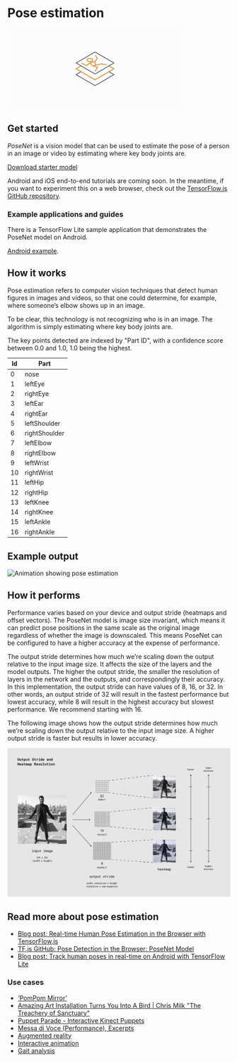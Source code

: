 # Pose estimation

<img src="../images/pose.png" class="attempt-right" />

## Get started

_PoseNet_ is a vision model that can be used to estimate the pose of a person in
an image or video by estimating where key body joints are.

<a class="button button-primary" href="https://storage.googleapis.com/download.tensorflow.org/models/tflite/posenet_mobilenet_v1_100_257x257_multi_kpt_stripped.tflite">
Download starter model</a>

Android and iOS end-to-end tutorials are coming soon. In the meantime, if you
want to experiment this on a web browser, check out the
<a href="https://github.com.cnpmjs.org/tensorflow/tfjs-models/tree/master/posenet">TensorFlow.js
GitHub repository</a>.

### Example applications and guides

There is a TensorFlow Lite sample application that demonstrates the PoseNet
model on Android.

<a class="button button-primary" href="https://github.com.cnpmjs.org/tensorflow/examples/tree/master/lite/examples/posenet/android">
Android example</a>.

## How it works

Pose estimation refers to computer vision techniques that detect human figures
in images and videos, so that one could determine, for example, where someone’s
elbow shows up in an image.

To be clear, this technology is not recognizing who is in an image. The
algorithm is simply estimating where key body joints are.

The key points detected are indexed by "Part ID", with a confidence score
between 0.0 and 1.0, 1.0 being the highest.

<table style="width: 30%;">
  <thead>
    <tr>
      <th>Id</th>
      <th>Part</th>
    </tr>
  </thead>
  <tbody>
    <tr>
      <td>0</td>
      <td>nose</td>
    </tr>
    <tr>
      <td>1</td>
      <td>leftEye</td>
    </tr>
    <tr>
      <td>2</td>
      <td>rightEye</td>
    </tr>
    <tr>
      <td>3</td>
      <td>leftEar</td>
    </tr>
    <tr>
      <td>4</td>
      <td>rightEar</td>
    </tr>
    <tr>
      <td>5</td>
      <td>leftShoulder</td>
    </tr>
    <tr>
      <td>6</td>
      <td>rightShoulder</td>
    </tr>
    <tr>
      <td>7</td>
      <td>leftElbow</td>
    </tr>
    <tr>
      <td>8</td>
      <td>rightElbow</td>
    </tr>
    <tr>
      <td>9</td>
      <td>leftWrist</td>
    </tr>
    <tr>
      <td>10</td>
      <td>rightWrist</td>
    </tr>
    <tr>
      <td>11</td>
      <td>leftHip</td>
    </tr>
    <tr>
      <td>12</td>
      <td>rightHip</td>
    </tr>
    <tr>
      <td>13</td>
      <td>leftKnee</td>
    </tr>
    <tr>
      <td>14</td>
      <td>rightKnee</td>
    </tr>
    <tr>
      <td>15</td>
      <td>leftAnkle</td>
    </tr>
    <tr>
      <td>16</td>
      <td>rightAnkle</td>
    </tr>
  </tbody>
</table>

## Example output

<img alt="Animation showing pose estimation" src="https://www.tensorflow.org/images/lite/models/pose_estimation.gif"/>

## How it performs

Performance varies based on your device and output stride (heatmaps and offset
vectors). The PoseNet model is image size invariant, which means it can predict
pose positions in the same scale as the original image regardless of whether the
image is downscaled. This means PoseNet can be configured to have a higher
accuracy at the expense of performance.

The output stride determines how much we’re scaling down the output relative to
the input image size. It affects the size of the layers and the model outputs.
The higher the output stride, the smaller the resolution of layers in the
network and the outputs, and correspondingly their accuracy. In this
implementation, the output stride can have values of 8, 16, or 32. In other
words, an output stride of 32 will result in the fastest performance but lowest
accuracy, while 8 will result in the highest accuracy but slowest performance.
We recommend starting with 16.

The following image shows how the output stride determines how much we’re
scaling down the output relative to the input image size. A higher output stride
is faster but results in lower accuracy.

<img alt="Output stride and heatmap resolution" src="../images/output_stride.png" >

## Read more about pose estimation

<ul>
  <li><a href="https://medium.com/tensorflow/real-time-human-pose-estimation-in-the-browser-with-tensorflow-js-7dd0bc881cd5">Blog post: Real-time Human Pose Estimation in the Browser with TensorFlow.js</a></li>
  <li><a href="https://github.com.cnpmjs.org/tensorflow/tfjs-models/tree/master/posenet">TF.js GitHub: Pose Detection in the Browser: PoseNet Model</a></li>
   <li><a href="https://medium.com/tensorflow/track-human-poses-in-real-time-on-android-with-tensorflow-lite-e66d0f3e6f9e">Blog post: Track human poses in real-time on Android with TensorFlow Lite</a></li>
</ul>

### Use cases

<ul>
  <li><a href="https://vimeo.com/128375543">‘PomPom Mirror’</a></li>
  <li><a href="https://youtu.be/I5__9hq-yas">Amazing Art Installation Turns You Into A Bird | Chris Milk "The Treachery of Sanctuary"</a></li>
  <li><a href="https://vimeo.com/34824490">Puppet Parade - Interactive Kinect Puppets</a></li>
  <li><a href="https://vimeo.com/2892576">Messa di Voce (Performance), Excerpts</a></li>
  <li><a href="https://www.instagram.com/p/BbkKLiegrTR/">Augmented reality</a></li>
  <li><a href="https://www.instagram.com/p/Bg1EgOihgyh/">Interactive animation</a></li>
  <li><a href="https://www.runnersneed.com/expert-advice/gear-guides/gait-analysis.html">Gait analysis</a></li>
</ul>
